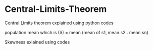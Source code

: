 # Central-Limits-Theorem

Central Limits theorem explained using python codes

population mean which is (S) = mean (mean of s1, mean s2.. mean sn)

Skewness exlained using codes
